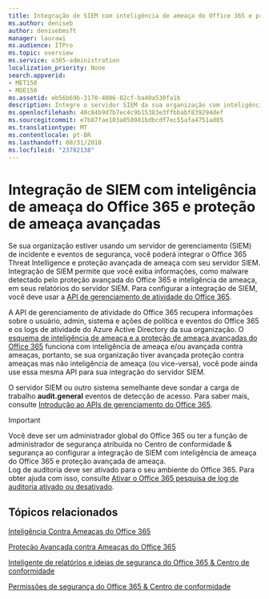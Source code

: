 ```yaml
---
title: Integração de SIEM com inteligência de ameaça do Office 365 e proteção de ameaça avançadas
ms.author: deniseb
author: denisebmsft
manager: laurawi
ms.audience: ITPro
ms.topic: overview
ms.service: o365-administration
localization_priority: None
search.appverid:
- MET150
- MOE150
ms.assetid: eb56b69b-3170-4086-82cf-ba40a530fa1b
description: Integre o servidor SIEM da sua organização com inteligência de ameaça do Office 365 e avançadas de proteção de ameaça com a API de gerenciamento de atividade do Office 365.
ms.openlocfilehash: 40c84b9d7b7ec4c9b15383e3ffbbabf839294def
ms.sourcegitcommit: e7b87fae103a858981bdbcdf7ec55afa4751ad05
ms.translationtype: MT
ms.contentlocale: pt-BR
ms.lasthandoff: 08/31/2018
ms.locfileid: "23782138"
---
```

# <a name="siem-integration-with-office-365-threat-intelligence-and-advanced-threat-protection"></a>Integração de SIEM com inteligência de ameaça do Office 365 e proteção de ameaça avançadas

Se sua organização estiver usando um servidor de gerenciamento (SIEM) de incidente e eventos de segurança, você poderá integrar o Office 365 Threat Intelligence e proteção avançada de ameaça com seu servidor SIEM. Integração de SIEM permite que você exiba informações, como malware detectado pelo proteção avançada do Office 365 e inteligência de ameaça, em seus relatórios do servidor SIEM. Para configurar a integração de SIEM, você deve usar a [API de gerenciamento de atividade do Office 365](https://docs.microsoft.com/office/office-365-management-api/office-365-management-activity-api-reference). 

A API de gerenciamento de atividade do Office 365 recupera informações sobre o usuário, admin, sistema e ações de política e eventos do Office 365 e os logs de atividade do Azure Active Directory da sua organização. O [esquema de inteligência de ameaça e a proteção de ameaça avançadas do Office 365](https://docs.microsoft.com/office/office-365-management-api/office-365-management-activity-api-schema#office-365-advanced-threat-protection-and-threat-intelligence-schema) funciona com inteligência de ameaça e/ou avançada contra ameaças, portanto, se sua organização tiver avançada proteção contra ameaças mas não inteligência de ameaça (ou vice-versa), você pode ainda use essa mesma API para sua integração do servidor SIEM. 

O servidor SIEM ou outro sistema semelhante deve sondar a carga de trabalho **audit.general** eventos de detecção de acesso. Para saber mais, consulte [Introdução ao APIs de gerenciamento do Office 365](https://docs.microsoft.com/office/office-365-management-api/get-started-with-office-365-management-apis). 

> [!IMPORTANT]
> Você deve ser um administrador global do Office 365 ou ter a função de administrador de segurança atribuída no Centro de conformidade & segurança ao configurar a integração de SIEM com inteligência de ameaça do Office 365 e proteção avançada de ameaça.</br>Log de auditoria deve ser ativado para o seu ambiente do Office 365. Para obter ajuda com isso, consulte [Ativar o Office 365 pesquisa de log de auditoria ativado ou desativado](turn-audit-log-search-on-or-off.md).

## <a name="related-topics"></a>Tópicos relacionados

[Inteligência Contra Ameaças do Office 365](office-365-ti.md)

[Proteção Avançada contra Ameaças do Office 365](office-365-atp.md) 

[Inteligente de relatórios e ideias de segurança do Office 365 &amp; Centro de conformidade](reports-and-insights-in-security-and-compliance.md)
  
[Permissões de segurança do Office 365 &amp; Centro de conformidade](permissions-in-the-security-and-compliance-center.md)
  


